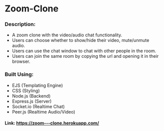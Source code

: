 # Zoom-Clone
### Description:
- A zoom clone with the video/audio chat functionality.
- Users can choose whether to show/hide their video, mute/unmute audio.
- Users can use the chat window to chat with other people in the room.
- Users can join the same room by copying the url and opening it in their browser.

### Built Using:
- EJS (Templating Engine)
- CSS (Styling)
- Node.js (Backend)
- Express.js (Server)
- Socket.io (Realtime Chat)
- Peer.js (Realtime Audio/Video)

#### Link: https://zoom---clone.herokuapp.com/
